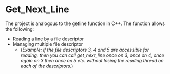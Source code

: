 # Get_Next_Line

The project is analogous to the getline function in C++.
The function allows the following:
- Reading a line by a file descriptor
- Managing multiple file descriptor
  - (*Example: if the file descriptors 3, 4 and 5 are accessible for reading, then you can call
  get_next_line once on 3, once on 4, once again on 3 then once on 5 etc. without
  losing the reading thread on each of the descriptors.*)
